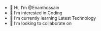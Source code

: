 - 👋 Hi, I’m @Enamhossain
- 👀 I’m interested in Coding 
- 🌱 I’m currently learning Latest Technology
- 💞️ I’m looking to collaborate on 


<!---
Enamhossain/Enamhossain is a ✨ special ✨ repository because its `README.md` (this file) appears on your GitHub profile.
You can click the Preview link to take a look at your changes.
--->
